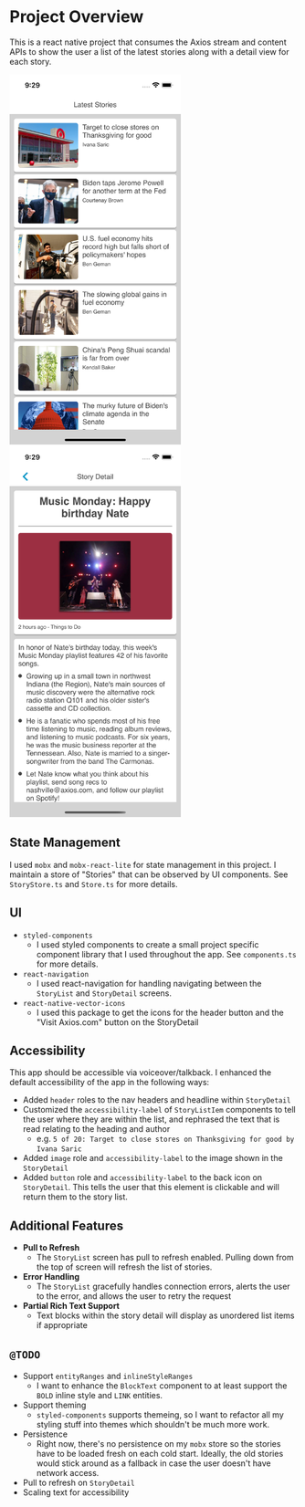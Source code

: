 # Project Overview

This is a react native project that consumes the Axios stream and content APIs to show the user a list of the latest stories along with a detail view for each story.

<div>  
   <img src="assets/story-list-view.png" width="300">
   <img src="assets/story-detail.png" width="300">
</div>

## State Management

I used `mobx` and `mobx-react-lite` for state management in this project. I maintain a store of "Stories" that can be observed by UI components. See `StoryStore.ts` and `Store.ts` for more details.

## UI

* `styled-components`
    * I used styled components to create a small project specific component library that I used throughout the app. See `components.ts` for more details.
* `react-navigation`
    * I used react-navigation for handling navigating between the `StoryList` and `StoryDetail` screens. 
* `react-native-vector-icons`
    * I used this package to get the icons for the header button and the "Visit Axios.com" button on the StoryDetail

## Accessibility

This app should be accessible via voiceover/talkback. I enhanced the default accessibility of the app in the following ways:

* Added `header` roles to the nav headers and headline within `StoryDetail`
* Customized the `accessibility-label` of `StoryListIem` components to tell the user where they are within the list, and rephrased the text that is read relating to the heading and author
  * e.g. `5 of 20: Target to close stores on Thanksgiving for good by Ivana Saric`
* Added `image` role and `accessibility-label` to the image shown in the `StoryDetail`
* Added `button` role and `accessibility-label` to the back icon on `StoryDetail`. This tells the user that this element is clickable and will return them to the story list.


## Additional Features

* **Pull to Refresh**
    * The `StoryList` screen has pull to refresh enabled. Pulling down from the top of screen will refresh the list of stories.
* **Error Handling**
    * The `StoryList` gracefully handles connection errors, alerts the user to the error, and allows the user to retry the request
* **Partial Rich Text Support**
    * Text blocks within the story detail will display as unordered list items if appropriate

## `@TODO`
* Support `entityRanges` and `inlineStyleRanges`
    * I want to enhance the `BlockText` component to at least support the `BOLD` inline style and `LINK` entities.
* Support theming
    * `styled-components` supports themeing, so I want to refactor all my styling stuff into themes which shouldn't be much more work.
* Persistence
  * Right now, there's no persistence on my `mobx` store so the stories have to be loaded fresh on each cold start. Ideally, the old stories would stick around as a fallback in case the user doesn't have network access.
* Pull to refresh on `StoryDetail`
* Scaling text for accessibility

